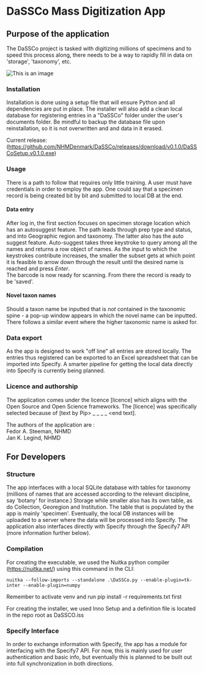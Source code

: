 # DaSSCo Mass Digitization App 

## Purpose of the application
The DaSSCo project is tasked with digitizing millions of specimens and to speed this process along, there needs to be a way to rapidly fill in data on 'storage', 'taxonomy', etc.  

![This is an image](https://github.com/NHMDenmark/DaSSCo/blob/main/docs/MADD_screencap.png)  

### Installation
Installation is done using a setup file that will ensure Python and all dependencies are put in place. The installer will also add a clean local database for registering entries in a "DaSSCo" folder under the user's documents folder. Be mindful to backup the database file upon reinstallation, so it is not overwritten and and data in it erased. 

Current release: 
(https://github.com/NHMDenmark/DaSSCo/releases/download/v0.1.0/DaSSCoSetup.v0.1.0.exe)

### Usage
There is a path to follow that requires only little training. A user must have credentials in order to employ the app. One could say that a specimen record is being created bit by bit and submitted to local DB at the end. 

#### Data entry  
After log in, the first section focuses on specimen storage location which has an autosuggest feature. The path leads through prep type and status, and into Geographic region and taxonomy. The latter also has the auto suggest feature. Auto-suggest takes three keystroke to query among all the names and returns a row object of names. As the input to which the keystrokes contribute increases, the smaller the subset gets at which point it is feasible to arrow down through the result until the desired name is reached and press _Enter_.  
The barcode is now ready for scanning. From there the record is ready to be 'saved'.  

#### Novel taxon names
Should a taxon name be inputted that is *not* contained in the taxonomic spine - a pop-up window appears in which the novel name can be inputted. There follows a similar event where the higher taxonomic name is asked for.  

### Data export  
As the app is designed to work "off line" all entries are stored locally. The entries thus registered can be exported to an Excel spreadsheet that can be imported into Specify. A smarter pipeline for getting the local data directly into Specify is currently being planned. 

### Licence and authorship
The application comes under the licence [licence] which aligns with the Open Source and Open Science frameworks. The [licence] was specifically selected because of [text by Pip> _ _ _ _ <end text].  
  
The authors of the application are :  
Fedor A. Steeman, NHMD  
Jan K. Legind, NHMD  

## For Developers 

### Structure
The app interfaces with a local SQLite database with tables for taxonomy (millions of names that are accessed according to the relevant discipline, say 'botany' for instance.) Storage while smaller also has its own table, as do Collection, Georegion and Institution. The table that is populated by the app is mainly 'specimen'.
Eventually, the local DB instances will be uploaded to a server where the data will be processed into Specify. The application also interfaces directly with Specify through the Specify7 API (more information further below). 

### Compilation  
For creating the executable, we used the Nuitka python compiler (https://nuitka.net/) using this command in the CLI:
```
nuitka --follow-imports --standalone .\DaSSCo.py --enable-plugin=tk-inter --enable-plugin=numpy
```  

Remember to activate venv and run pip install -r requirements.txt first

For creating the installer, we used Inno Setup and a definition file is located in the repo root as DaSSCO.iss

### Specify Interface 

In order to exchange information with Specify, the app has a module for interfacing with the Specify7 API. For now, this is mainly used for user authentication and basic info, but eventually this is planned to be built out into full synchronization in both directions. 
